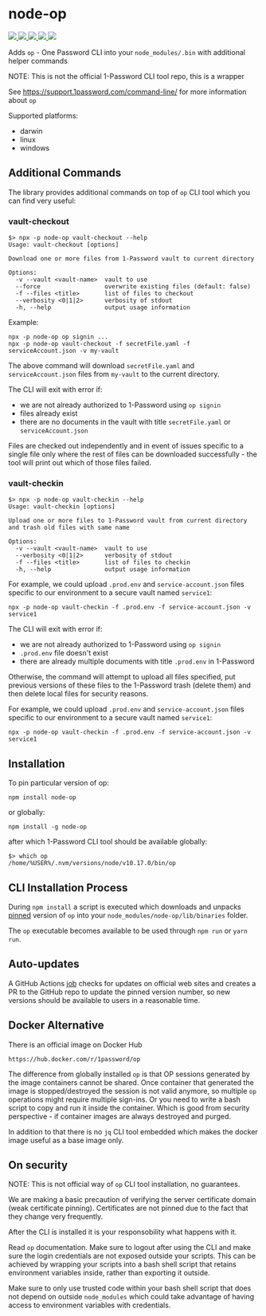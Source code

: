 # node-op

<a href="https://www.npmjs.com/package/node-op">
<img src="https://img.shields.io/npm/v/node-op.svg" >
</a>
<a href="https://github.com/zaripych/node-op/actions?query=workflow%3A%22Verify+Downloads%22">
<img src="https://github.com/zaripych/node-op/workflows/Verify%20Downloads/badge.svg" >
</a>
<a href="https://github.com/zaripych/node-op/actions?query=workflow%3A%22Check+Latest+Version%22">
<img src="https://github.com/zaripych/node-op/workflows/Check%20Latest%20Version/badge.svg?branch=master" >
</a>
<a href="https://github.com/zaripych/node-op/actions?query=workflow%3ARelease">
<img src="https://github.com/zaripych/node-op/workflows/Release/badge.svg?branch=master" >
</a>
<a href="https://greenkeeper.io/">
<img src="https://badges.greenkeeper.io/zaripych/node-op.svg" >
</a>

Adds `op` - One Password CLI into your `node_modules/.bin` with additional helper commands

NOTE: This is not the official 1-Password CLI tool repo, this is a wrapper

See https://support.1password.com/command-line/ for more information about `op`

Supported platforms:

- darwin
- linux
- windows

## Additional Commands

The library provides additional commands on top of `op` CLI tool which you can find very useful:

### vault-checkout

```
$> npx -p node-op vault-checkout --help
Usage: vault-checkout [options]

Download one or more files from 1-Password vault to current directory

Options:
  -v --vault <vault-name>  vault to use
  --force                  overwrite existing files (default: false)
  -f --files <title>       list of files to checkout
  --verbosity <0|1|2>      verbosity of stdout
  -h, --help               output usage information
```

Example:

```
npx -p node-op op signin ...
npx -p node-op vault-checkout -f secretFile.yaml -f serviceAccount.json -v my-vault
```

The above command will download `secretFile.yaml` and `serviceAccount.json` files from `my-vault` to the current directory.

The CLI will exit with error if:

- we are not already authorized to 1-Password using `op signin`
- files already exist
- there are no documents in the vault with title `secretFile.yaml` or `serviceAccount.json`

Files are checked out independently and in event of issues specific to a single file only where the rest of files can be downloaded successfully - the tool will print out which of those files failed.

### vault-checkin

```
$> npx -p node-op vault-checkin --help
Usage: vault-checkin [options]

Upload one or more files to 1-Password vault from current directory and trash old files with same name

Options:
  -v --vault <vault-name>  vault to use
  --verbosity <0|1|2>      verbosity of stdout
  -f --files <title>       list of files to checkin
  -h, --help               output usage information
```

For example, we could upload `.prod.env` and `service-account.json` files specific to our environment to a secure vault named `service1`:

```
npx -p node-op vault-checkin -f .prod.env -f service-account.json -v service1
```

The CLI will exit with error if:

- we are not already authorized to 1-Password using `op signin`
- `.prod.env` file doesn't exist
- there are already multiple documents with title `.prod.env` in 1-Password

Otherwise, the command will attempt to upload all files specified, put previous versions of these files to the 1-Password trash (delete them) and then delete local files for security reasons.

For example, we could upload `.prod.env` and `service-account.json` files specific to our environment to a secure vault named `service1`:

```
npx -p node-op vault-checkin -f .prod.env -f service-account.json -v service1
```

## Installation

To pin particular version of op:

```
npm install node-op
```

or globally:

```
npm install -g node-op
```

after which 1-Password CLI tool should be available globally:

```
$> which op
/home/%USER%/.nvm/versions/node/v10.17.0/bin/op
```

## CLI Installation Process

During `npm install` a script is executed which downloads and unpacks [pinned](https://github.com/zaripych/node-op/blob/master/package.json#L4) version of `op` into your `node_modules/node-op/lib/binaries` folder.

The `op` executable becomes available to be used through `npm run` or `yarn run`.

## Auto-updates

A GitHub Actions [job](https://github.com/zaripych/node-op/actions?query=workflow%3A%22Check+Latest+Version%22) checks for updates on official web sites and creates a PR to the GitHub repo to update the pinned version number, so new versions should be available to users in a reasonable time.

## Docker Alternative

There is an official image on Docker Hub

```
https://hub.docker.com/r/1password/op
```

The difference from globally installed `op` is that OP sessions generated by the image containers cannot be shared. Once container that generated the image is stopped/destroyed the session is not valid anymore, so multiple `op` operations might require multiple sign-ins. Or you need to write a bash script to copy and run it inside the container. Which is good from security perspective - if container images are always destroyed and purged.

In addition to that there is no `jq` CLI tool embedded which makes the docker image useful as a base image only.

## On security

NOTE: This is not official way of `op` CLI tool installation, no guarantees.

We are making a basic precaution of verifying the server certificate domain (weak certificate pinning). Certificates are not pinned due to the fact that they change very frequently.

After the CLI is installed it is your responsobility what happens with it.

Read `op` documentation. Make sure to logout after using the CLI and make sure the login credentials are not exposed outside your scripts. This can be achieved by wrapping your scripts into a bash shell script that retains environment variables inside, rather than exporting it outside.

Make sure to only use trusted code within your bash shell script that does not depend on outside `node_modules` which could take advantage of having access to environment variables with credentials.
